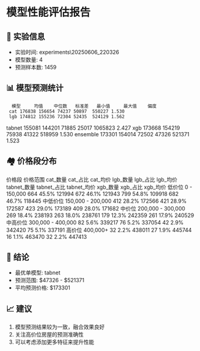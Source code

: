 
# 模型性能评估报告

## 🎯 实验信息
- 实验时间: experiments\20250606_220326
- 模型数量: 4
- 预测样本数: 1459

## 📊 模型预测统计

      模型     均值    中位数   标准差   最小值     最大值    偏度
     cat 176838 156654 74237 50897  550227 1.530
     lgb 174812 155236 72304 52435  524129 1.562
  tabnet 155081 144201 71885 25017 1065823 2.427
     xgb 173668 154219 75938 41322  518959 1.530
ensemble 173301 154014 72502 47326  521371 1.523

## 🏘️ 价格段分布

 价格段              价格范围  cat_数量 cat_占比 cat_均价  lgb_数量 lgb_占比 lgb_均价  tabnet_数量 tabnet_占比 tabnet_均价  xgb_数量 xgb_占比 xgb_均价
 低价位       0 - 150,000     664  45.5% 121994     672  46.1% 121943        799     54.8%    109918     682  46.7% 118445
中低价位 150,000 - 200,000     412  28.2% 172566     421  28.9% 172587        423     29.0%    173189     409  28.0% 171682
 中价位 200,000 - 300,000     269  18.4% 238193     263  18.0% 238761        179     12.3%    242359     261  17.9% 240529
中高价位 300,000 - 400,000      82   5.6% 339217      76   5.2% 337054         42      2.9%    342420      75   5.1% 337191
 高价位          400,000+      32   2.2% 438011      27   1.9% 445744         16      1.1%    463470      32   2.2% 447413

## 🎉 结论
- 最优单模型: tabnet
- 预测范围: $47326 - $521371
- 平均预测价格: $173301

## 📈 建议
1. 模型预测结果较为一致，融合效果良好
2. 关注高价位房屋的预测准确性
3. 可以考虑添加更多特征来提升性能
